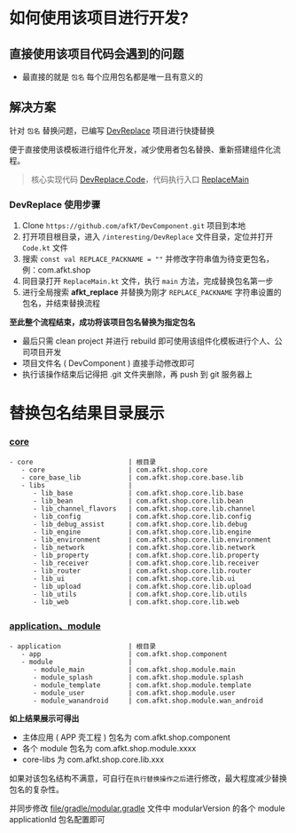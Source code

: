 # 如何使用该项目进行开发?

## 直接使用该项目代码会遇到的问题

* 最直接的就是 `包名` 每个应用包名都是唯一且有意义的

## 解决方案

针对 `包名` 替换问题，已编写 [DevReplace][DevReplace] 项目进行快捷替换

便于直接使用该模板进行组件化开发，减少使用者包名替换、重新搭建组件化流程。

> 核心实现代码 [DevReplace.Code][DevReplace.Code]，代码执行入口 [ReplaceMain][ReplaceMain]

### DevReplace 使用步骤

1. Clone `https://github.com/afkT/DevComponent.git` 项目到本地
2. 打开项目根目录，进入 `/interesting/DevReplace` 文件目录，定位并打开 `Code.kt` 文件
3. 搜索 `const val REPLACE_PACKNAME = ""` 并修改字符串值为待变更包名，例：com.afkt.shop
4. 同目录打开 `ReplaceMain.kt` 文件，执行 `main` 方法，完成替换包名第一步
5. 进行全局搜索 **afkt_replace** 并替换为刚才 `REPLACE_PACKNAME` 字符串设置的包名，并结束替换流程

**至此整个流程结束，成功将该项目包名替换为指定包名**

* 最后只需 clean project 并进行 rebuild 即可使用该组件化模板进行个人、公司项目开发
* 项目文件名 ( DevComponent ) 直接手动修改即可
* 执行该操作结束后记得把 .git 文件夹删除，再 push 到 git 服务器上

# 替换包名结果目录展示

### [core][DevComponent.Core]

```
- core                        | 根目录
   - core                     | com.afkt.shop.core
   - core_base_lib            | com.afkt.shop.core.base.lib
   - libs                     | 
      - lib_base              | com.afkt.shop.core.lib.base
      - lib_bean              | com.afkt.shop.core.lib.bean
      - lib_channel_flavors   | com.afkt.shop.core.lib.channel
      - lib_config            | com.afkt.shop.core.lib.config
      - lib_debug_assist      | com.afkt.shop.core.lib.debug
      - lib_engine            | com.afkt.shop.core.lib.engine
      - lib_environment       | com.afkt.shop.core.lib.environment
      - lib_network           | com.afkt.shop.core.lib.network
      - lib_property          | com.afkt.shop.core.lib.property
      - lib_receiver          | com.afkt.shop.core.lib.receiver
      - lib_router            | com.afkt.shop.core.lib.router
      - lib_ui                | com.afkt.shop.core.lib.ui
      - lib_upload            | com.afkt.shop.core.lib.upload
      - lib_utils             | com.afkt.shop.core.lib.utils
      - lib_web               | com.afkt.shop.core.lib.web
```

### [application、module][DevComponent.Application]

```
- application                 | 根目录
   - app                      | com.afkt.shop.component
   - module                   | 
      - module_main           | com.afkt.shop.module.main
      - module_splash         | com.afkt.shop.module.splash
      - module_template       | com.afkt.shop.module.template
      - module_user           | com.afkt.shop.module.user
      - module_wanandroid     | com.afkt.shop.module.wan_android
```

**如上结果展示可得出**

* 主体应用 ( APP 壳工程 ) 包名为 com.afkt.shop.component
* 各个 module 包名为 com.afkt.shop.module.xxxx
* core-libs 为 com.afkt.shop.core.lib.xxx

如果对该包名结构不满意，可自行在`执行替换操作之后`进行修改，最大程度减少替换包名的复杂性。

并同步修改 [file/gradle/modular.gradle][modular.gradle] 文件中 modularVersion 的各个 module applicationId 包名配置即可





[DevReplace]: https://github.com/afkT/DevComponent/blob/main/interesting
[ReplaceMain]: https://github.com/afkT/DevComponent/blob/main/interesting/DevReplace/src/main/java/afkt_replace/replace/ReplaceMain.kt
[DevReplace.Code]: https://github.com/afkT/DevComponent/blob/main/interesting/DevReplace/src/main/java/afkt_replace/replace/Code.kt
[DevComponent.Core]: https://github.com/afkT/DevComponent/blob/main/component/core
[DevComponent.Application]: https://github.com/afkT/DevComponent/blob/main/application
[modular.gradle]: https://github.com/afkT/DevComponent/blob/main/file/gradle/modular.gradle
